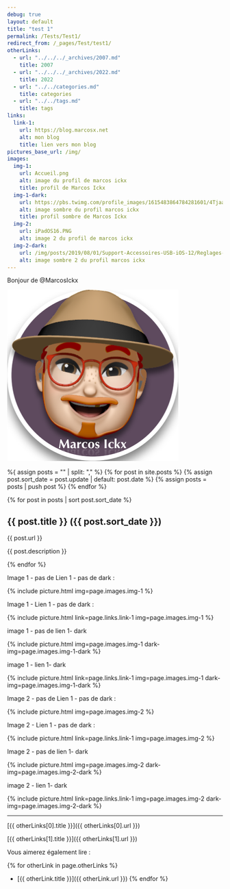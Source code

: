 ```yaml
---
debug: true
layout: default
title: "test 1"
permalink: /Tests/Test1/
redirect_from: /_pages/Test/test1/
otherLinks:
  - url: "../../../_archives/2007.md"
    title: 2007
  - url: "../../../_archives/2022.md"
    title: 2022
  - url: "../../categories.md"
    title: categories
  - url: "../../tags.md"
    title: tags
links:
  link-1:
    url: https://blog.marcosx.net
    alt: mon blog
    title: lien vers mon blog
pictures_base_url: /img/
images:
  img-1: 
    url: Accueil.png
    alt: image du profil de marcos ickx
    title: profil de Marcos Ickx
  img-1-dark:
    url: https://pbs.twimg.com/profile_images/1615483864784281601/4Tjaa2pw_400x400.jpg
    alt: image sombre du profil marcos ickx
    title: profil sombre de Marcos Ickx
  img-2: 
    url: iPadOS16.PNG
    alt: image 2 du profil de marcos ickx 
  img-2-dark:
    url: /img/posts/2019/08/01/Support-Accessoires-USB-iOS-12/Reglages-Ethernet.jpeg
    alt: image sombre 2 du profil marcos ickx    
---
```


Bonjour de @MarcosIckx


![bonjour][hello]

[HEllO]: Profile-twitter-MarcosIckx.png "Bonjourno"


%{ assign posts = "" | split: "," %}
{% for post in site.posts  %}
{% assign post.sort_date = post.update | default: post.date %}
{% assign posts = posts | push post %}
{% endfor %}

{% for post in posts | sort post.sort_date %}
 
## {{ post.title }} ({{ post.sort_date }})

{{ post.url }}

{{ post.description }}

{% endfor %}

Image 1 - pas de Lien 1 - pas de  dark :

{% include picture.html img=page.images.img-1 %}

Image 1 - Lien 1 - pas de  dark :

{% include picture.html link=page.links.link-1 img=page.images.img-1  %}

image 1 - pas de lien 1- dark 

{% include picture.html img=page.images.img-1 dark-img=page.images.img-1-dark %}

image 1 - lien 1- dark 

{% include picture.html link=page.links.link-1 img=page.images.img-1 dark-img=page.images.img-1-dark %}

Image 2 - pas de Lien 1 - pas de  dark :

{% include picture.html img=page.images.img-2  %}

Image 2 - Lien 1 - pas de  dark :

{% include picture.html link=page.links.link-1 img=page.images.img-2  %}

Image 2 - pas de lien 1- dark 

{% include picture.html img=page.images.img-2 dark-img=page.images.img-2-dark %}

image 2 - lien 1- dark 

{% include picture.html link=page.links.link-1 img=page.images.img-2 dark-img=page.images.img-2-dark %}

_____
[{{ otherLinks[0].title }}]({{ otherLinks[0].url }})

[{{ otherLinks[1].title }}]({{ otherLinks[1].url }})

Vous aimerez également lire :
  
{% for otherLink in page.otherLinks %}
* [{{ otherLink.title }}]({{ otherLink.url }})
{% endfor %}

